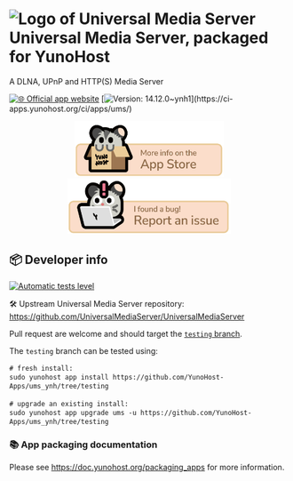 <!--
N.B.: This README was automatically generated by <https://github.com/YunoHost/apps_tools/blob/main/readme_generator>
It shall NOT be edited by hand.
-->

<h1>
  <img src="https://raw.githubusercontent.com/YunoHost/apps/main/logos/ums.png" width="32px" alt="Logo of Universal Media Server">
  Universal Media Server, packaged for YunoHost
</h1>

A DLNA, UPnP and HTTP(S) Media Server

[![🌐 Official app website](https://img.shields.io/badge/Official_app_website-darkgreen?style=for-the-badge)](www.universalmediaserver.com)
[![Version: 14.12.0~ynh1](https://img.shields.io/badge/Version-14.12.0~ynh1-rgba(0,150,0,1)?style=for-the-badge)](https://ci-apps.yunohost.org/ci/apps/ums/)

<div align="center">
<a href="https://apps.yunohost.org/app/ums"><img height="100px" src="https://github.com/YunoHost/yunohost-artwork/raw/refs/heads/main/badges/neopossum-badges/badge_more_info_on_the_appstore.svg"/></a>
<a href="https://github.com/YunoHost-Apps/ums_ynh/issues"><img height="100px" src="https://github.com/YunoHost/yunohost-artwork/raw/refs/heads/main/badges/neopossum-badges/badge_report_an_issue.svg"/></a>
</div>

## 📦 Developer info

[![Automatic tests level](https://apps.yunohost.org/badge/cilevel/ums)](https://ci-apps.yunohost.org/ci/apps/ums/)

🛠️ Upstream Universal Media Server repository: <https://github.com/UniversalMediaServer/UniversalMediaServer>

Pull request are welcome and should target the [`testing` branch](https://github.com/YunoHost-Apps/ums_ynh/tree/testing).

The `testing` branch can be tested using:
```
# fresh install:
sudo yunohost app install https://github.com/YunoHost-Apps/ums_ynh/tree/testing

# upgrade an existing install:
sudo yunohost app upgrade ums -u https://github.com/YunoHost-Apps/ums_ynh/tree/testing
```

### 📚 App packaging documentation

Please see <https://doc.yunohost.org/packaging_apps> for more information.